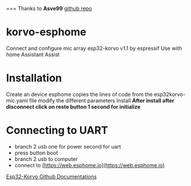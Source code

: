 === Thanks to **Asve99** [github repo](https://github.com/esphome/feature-requests/issues/2430#issuecomment-1789969831)

# korvo-esphome
Connect and configure mic array esp32-korvo v1.1 by espressif
Use with home Assistant Assist

# Installation
Create an device esphome
copies the lines of code from the esp32korvo-mic.yaml file
modify the different parameters
Install
**After install after disconnect click on reste button 1 second for initialize**

# Connecting to UART
- branch 2 usb one for power second for uart
- press button boot
- branch 2 usb to computer
- connect to [https://web.esphome.io](https://web.esphome.io)

[Esp32-Korvo Github Documentations](https://github.com/espressif/esp-skainet/blob/master/docs/en/hw-reference/esp32/user-guide-esp32-korvo-v1.1.md)
